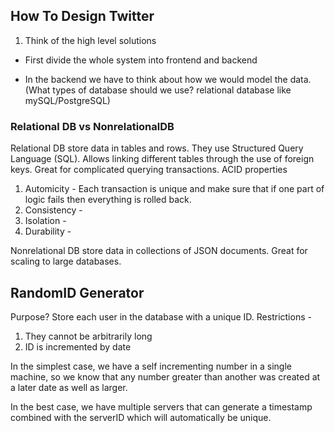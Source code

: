 ## How To Design Twitter
1) Think of the high level solutions
  - First divide the whole system into frontend and backend

  - In the backend we have to think about how we would model the data.
    (What types of database should we use? relational database like mySQL/PostgreSQL)

### Relational DB vs NonrelationalDB
Relational DB store data in tables and rows. They use Structured Query Language (SQL). Allows linking different
tables through the use of foreign keys. Great for complicated querying transactions.
ACID properties

1) Automicity - Each transaction is unique and make sure that if one part of logic fails
   then everything is rolled back.
2) Consistency -
3) Isolation -
4) Durability -

Nonrelational DB store data in collections of JSON documents. Great for scaling to large
databases.

## RandomID Generator
Purpose? Store each user in the database with a unique ID.
Restrictions -
1) They cannot be arbitrarily long
2) ID is incremented by date

In the simplest case, we have a self incrementing number in a single machine, so we
know that any number greater than another was created at a later date as well as larger.

In the best case, we have multiple servers that can generate a timestamp combined with the serverID
which will automatically be unique.
